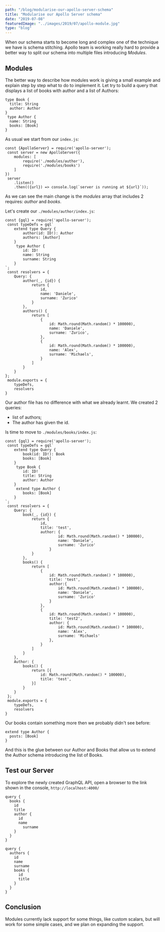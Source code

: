 ```yaml
---
path: "/blog/modularise-our-apollo-server-schema"
title: "Modularise our Apollo Server schema"
date: "2019-07-08"
featuredImage: "../images/2019/07/apollo-module.jpg"
type: "blog"
---
```


When our schema starts to become long and complex one of the technique we have is schema stitching. Apollo team is working really hard to provide a better way to split our schema into multiple files introducing _Modules_.

## Modules

The better way to describe how modules work is giving a small example and explain step by step what to do to implement it.
Let try to build a query that displays a list of books with author and a list of Authors:

```
type Book {
  title: String
  author: Author
}
 type Author {
  name: String
  books: [Book]
}
```

As usual we start from our `index.js`:

```
const {ApolloServer} = require('apollo-server');
 const server = new ApolloServer({
    modules: [
        require('./modules/author'),
        require('./modules/books')
    ]
})
 server
    .listen()
    .then(({url}) => console.log(`server is running at ${url}`));
```

As we can see the main change is the _modules_ array that includes 2 requires: _author_ and _books_.

Let's create our `./modules/author/index.js`:

```
const {gql} = require('apollo-server');
 const typeDefs = gql`
    extend type Query {
        author(id: ID!): Author
        authors: [Author]
    }
     type Author {
        id: ID!
        name: String
        surname: String
    }
`;
 const resolvers = {
    Query: {
        author(_, {id}) {
            return {
                id,
                name: 'Daniele',
                surname: 'Zurico'
            }
        },
        authors() {
            return [
                {
                    id: Math.round(Math.random() * 100000),
                    name: 'Daniele',
                    surname: 'Zurico',
                },
                {
                    id: Math.round(Math.random() * 100000),
                    name: 'Alex',
                    surname: 'Michaels',
                }
            ]
        }
    }
};
 module.exports = {
    typeDefs,
    resolvers
}
```

Our author file has no difference with what we already learnt. We created 2 queries:

- list of authors;
- The author has given the id.

Is time to move to `./modules/books/index.js`:

```
const {gql} = require('apollo-server');
 const typeDefs = gql`
    extend type Query {
        book(id: ID!): Book
        books: [Book]
    }
     type Book {
        id: ID!
        title: String
        author: Author
    }
     extend type Author {
        books: [Book]
    }
`;
 const resolvers = {
    Query: {
        book(_, {id}) {
            return {
                id,
                title: 'test',
                author: {
                        id: Math.round(Math.random() * 100000),
                        name: 'Daniele',
                        surname: 'Zurico'
                    }
            }
        },
        books() {
            return [
                {
                    id: Math.round(Math.random() * 100000),
                    title: 'test',
                    author:{
                        id: Math.round(Math.random() * 100000),
                        name: 'Daniele',
                        surname: 'Zurico'
                    }
                },
                {
                    id: Math.round(Math.random() * 100000),
                    title: 'test2',
                    author: {
                        id: Math.round(Math.random() * 100000),
                        name: 'Alex',
                        surname: 'Michaels'
                    },
                }
            ]
        }
    },
    Author: {
        books() {
            return [{
                id: Math.round(Math.random() * 100000),
                title: 'test',
            }]
        }
    }
 };
 module.exports = {
    typeDefs,
    resolvers
}
```

Our books contain something more then we probably didn't see before:

```
extend type Author {
  posts: [Book]
}
```

And this is the glue between our Author and Books that allow us to extend the Author schema introducing the list of Books.

## Test our Server

To explore the newly created GraphQL API, open a browser to the link shown in the console, `http://localhost:4000/`

```
query {
  books {
    id
    title
    author {
      id
      name
    	surname
    }
  }
}
```

```
query {
  authors {
    id
    name
    surname
    books {
      id
      title
    }
  }
}
```

## Conclusion

Modules currently lack support for some things, like custom scalars, but will work for some simple cases, and we plan on expanding the support.
